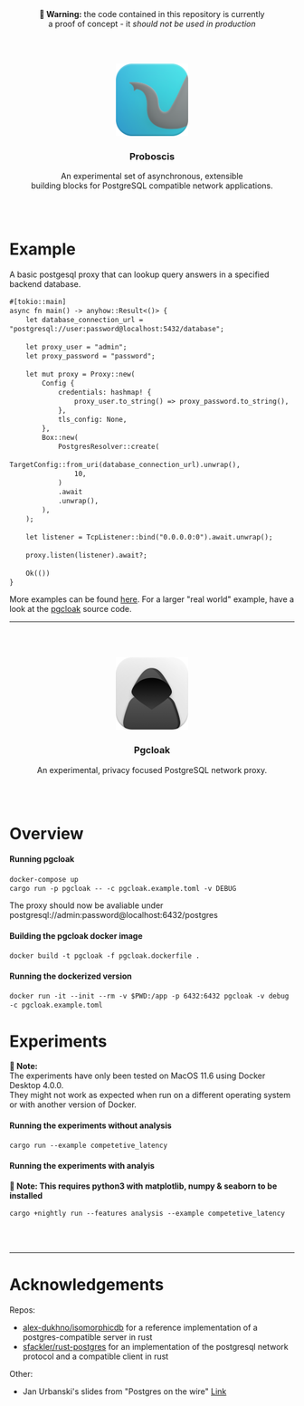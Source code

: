 <br />
<br />

<p align="center">
  <strong>🚨 Warning:</strong> the code contained in this repository is currently <br /> a proof of concept - it <i>should not be used in production</i></small>
</p>

<br />
<br />
<p align="center">
  <img src="resources/proboscis.png" alt="Proboscis Logo" width="128" height="128">

  <h3 align="center">Proboscis</h3>

  <p align="center">
    An experimental set of asynchronous, extensible <br /> building blocks for PostgreSQL compatible network applications.
  </p>
</p>
<br />
<br />

# Example

A basic postgesql proxy that can lookup query answers in a specified backend database.

```rust,no_run
#[tokio::main]
async fn main() -> anyhow::Result<()> {
    let database_connection_url = "postgresql://user:password@localhost:5432/database";

    let proxy_user = "admin";
    let proxy_password = "password";

    let mut proxy = Proxy::new(
        Config {
            credentials: hashmap! {
                proxy_user.to_string() => proxy_password.to_string(),
            },
            tls_config: None,
        },
        Box::new(
            PostgresResolver::create(
                TargetConfig::from_uri(database_connection_url).unwrap(),
                10,
            )
            .await
            .unwrap(),
        ),
    );

    let listener = TcpListener::bind("0.0.0.0:0").await.unwrap();

    proxy.listen(listener).await?;

    Ok(())
}
```

More examples can be found [here][examples].
For a larger "real world" example, have a look at the [pgcloak] source code.

[examples]: https://github.com/bezbac/proboscis/tree/main/examples
[pgcloak]: https://github.com/bezbac/proboscis/tree/main/crates/pgcloak

---

<br />
<br />
<p align="center">
  <img src="resources/pgcloak.png" alt="Pgcloak Logo" width="128" height="128">

  <h3 align="center">Pgcloak</h3>

  <p align="center">
    An experimental, privacy focused PostgreSQL network proxy.
  </p>
</p>
<br />
<br />

# Overview

#### Running pgcloak

```
docker-compose up
cargo run -p pgcloak -- -c pgcloak.example.toml -v DEBUG
```

The proxy should now be avaliable under postgresql://admin:password@localhost:6432/postgres

#### Building the pgcloak docker image

```
docker build -t pgcloak -f pgcloak.dockerfile .
```

#### Running the dockerized version

```
docker run -it --init --rm -v $PWD:/app -p 6432:6432 pgcloak -v debug -c pgcloak.example.toml
```

# Experiments

**🚧 Note:**  
The experiments have only been tested on MacOS 11.6 using Docker Desktop 4.0.0.  
They might not work as expected when run on a different operating system or with another version of Docker.

#### Running the experiments without analysis

```
cargo run --example competetive_latency
```

#### Running the experiments with analyis

**🚧 Note: This requires python3 with matplotlib, numpy & seaborn to be installed**

```
cargo +nightly run --features analysis --example competetive_latency
```

<br />
<br />

---

# Acknowledgements

Repos:

- [alex-dukhno/isomorphicdb](https://github.com/alex-dukhno/isomorphicdb) for a reference implementation of a postgres-compatible server in rust
- [sfackler/rust-postgres](https://github.com/sfackler/rust-postgres) for an implementation of the postgresql network protocol and a compatible client in rust

Other:

- Jan Urbanski's slides from "Postgres on the wire" [Link](https://www.pgcon.org/2014/schedule/attachments/330_postgres-for-the-wire.pdf)
